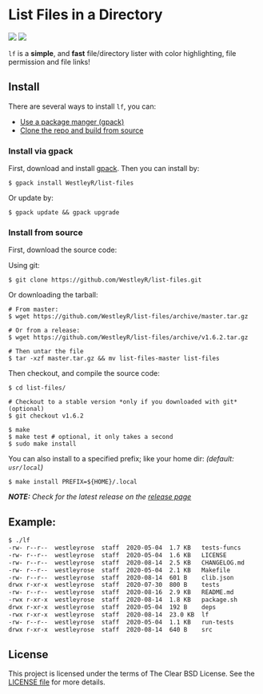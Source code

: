 # List Files in a Directory

![](https://github.com/WestleyR/list-files/workflows/list-files%20linux%20CI/badge.svg)
![](https://github.com/WestleyR/list-files/workflows/list-files%20macos%20CI/badge.svg)

`lf` is a **simple**, and **fast** file/directory lister with color
highlighting, file permission and file links!

## Install

There are several ways to install `lf`, you can:

 - [Use a package manger (gpack)](#install-via-gpack)
 - [Clone the repo and build from source](#install-from-source)

### Install via gpack

First, download and install [gpack](https://github.com/WestleyR/gpack). Then
you can install by:

```
$ gpack install WestleyR/list-files
```

Or update by:

```
$ gpack update && gpack upgrade
```

### Install from source

First, download the source code:

Using git:

```
$ git clone https://github.com/WestleyR/list-files.git
```

Or downloading the tarball:

```
# From master:
$ wget https://github.com/WestleyR/list-files/archive/master.tar.gz

# Or from a release:
$ wget https://github.com/WestleyR/list-files/archive/v1.6.2.tar.gz

# Then untar the file
$ tar -xzf master.tar.gz && mv list-files-master list-files
```

Then checkout, and compile the source code:

```
$ cd list-files/

# Checkout to a stable version *only if you downloaded with git* (optional)
$ git checkout v1.6.2

$ make
$ make test # optional, it only takes a second
$ sudo make install
```

You can also install to a specified prefix; like your home dir:
_(default: `usr/local`)_

```
$ make install PREFIX=${HOME}/.local
```

_**NOTE:** Check for the latest release on the
[release page](https://github.com/WestleyR/list-files/releases)_

## Example:

```bash
$ ./lf 
-rw- r--r--  westleyrose  staff  2020-05-04  1.7 KB   tests-funcs
-rw- r--r--  westleyrose  staff  2020-05-04  1.6 KB   LICENSE
-rw- r--r--  westleyrose  staff  2020-08-14  2.5 KB   CHANGELOG.md
-rw- r--r--  westleyrose  staff  2020-05-04  2.1 KB   Makefile
-rw- r--r--  westleyrose  staff  2020-08-14  601 B    clib.json
drwx r-xr-x  westleyrose  staff  2020-07-30  800 B    tests
-rw- r--r--  westleyrose  staff  2020-08-16  2.9 KB   README.md
-rwx r-xr-x  westleyrose  staff  2020-08-14  1.8 KB   package.sh
drwx r-xr-x  westleyrose  staff  2020-05-04  192 B    deps
-rwx r-xr-x  westleyrose  staff  2020-08-14  23.0 KB  lf
-rw- r--r--  westleyrose  staff  2020-05-04  1.1 KB   run-tests
drwx r-xr-x  westleyrose  staff  2020-08-14  640 B    src
```

## License

This project is licensed under the terms of The Clear BSD License. See the
[LICENSE file](https://github.com/WestleyR/list-files/blob/master/LICENSE) for more details.

<br>


